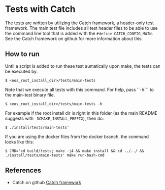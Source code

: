 # Tests with Catch
The tests are written by utilizing the Catch framework, a header-only test
framework. The main test file includes all test header files to be able to use
the command line tool that is added with the ```#define CATCH_CONFIG_MAIN```.
See the Catch framework on github for more information about this.

## How to run
Until a script is added to run these test aumatically upon make, the tests can
be executed by:

~~~Shell
$ <eos_root_install_dir>/tests/main-tests
~~~

Note that we execute all tests with this command. For help, pass ``-h``` to the
main-test binary file.

~~~Shell
$ <eos_root_install_dir>/tests/main-tests -h
~~~

For example if the root install dir is right in this folder (as the main README
suggests with ```-DCMAKE_INSTALL_PREFIX```), then do:

~~~Shell
$ ./install/tests/main-tests'
~~~

If you are using the docker files from the docker branch, the command looks
like this:

~~~Shell
$ CMD='cd build/tests; make -j4 && make install && cd ../../ && ./install/tests/main-tests' make run-bash-cmd
~~~

## References
* Catch on github [Catch framework](https://github.com/philsquared/Catch)
